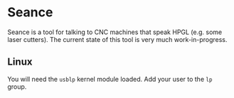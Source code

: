# Seance

Seance is a tool for talking to CNC machines that speak HPGL (e.g. some laser cutters).
The current state of this tool is very much work-in-progress.

## Linux
You will need the `usblp` kernel module loaded.
Add your user to the `lp` group.
